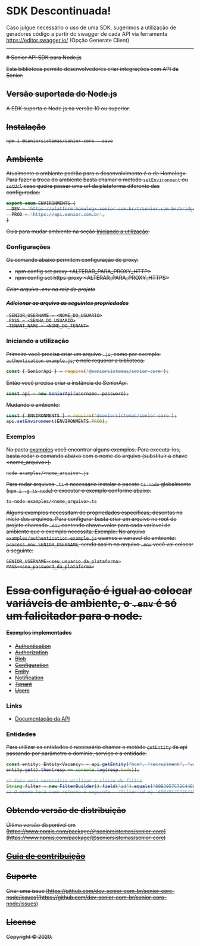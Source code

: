 # SDK Descontinuada!

Caso julgue necessário o uso de uma SDK, sugerimos a utilização de geradores código a partir do swagger de cada API via ferramenta https://editor.swagger.io/ (Opção Generate Client)

<hr />
<strike>
# Senior API SDK para Node.js

Esta biblioteca permite desenvolvedores criar integrações com API da Senior.
 
## Versão suportada do Node.js

A SDK suporta o Node.js na versão 10 ou superior.
 
## Instalação
```
npm i @seniorsistemas/senior-core --save
```

## Ambiente
Atualmente o ambiente padrão para o desenvolvimento é o da Homologx.
Para fazer a troca do ambiente basta chamar o metodo `setEnvironment` ou `setUrl` caso queira passar uma url da plataforma diferente das configuradas:

```javascript
export enum ENVIRONMENTS {
  DEV = 'https://platform-homologx.senior.com.br/t/senior.com.br/bridge/1.0',
  PROD = 'https://api.senior.com.br',
}
```

Guia para mudar ambiente na seção [Iniciando a utilização](#iniciando-a-utilização).

### Configurações
Os comando abaixo permitem configuração de proxy:
 - npm config set proxy <ALTERAR_PARA_PROXY_HTTP>
 - npm config set https-proxy <ALTERAR_PARA_PROXY_HTTPS>

_Criar arquivo *.env* na raíz do projeto_

#### _Adicionar ao arquivo as seguintes propriedades_ 
```text
 SENIOR_USERNAME = <NOME_DO_USUARIO>
 PASS = <SENHA_DO_USUARIO>
 TENANT_NAME = <NOME_DO_TENANT>
```

### Iniciando a utilização

Primeiro você precisa criar um arquivo `.js`, como por exemplo: `authentication-example.js`, e nele requerer a biblioteca.

```javascript
const { SeniorApi } = require('@seniorsistemas/senior-core');
```

Então você precisa criar a instância do SeniorApi.

```javascript
const api = new SeniorApi(username, password);
```

Mudando o ambiente:

```javascript
const { ENVIRONMENTS } = require('@seniorsistemas/senior-core');
api.setEnvironment(ENVIRONMENTS.PROD);
```


### Exemplos
Na pasta [examples](https://github.com/dev-senior-com-br/senior-core-node/tree/develop/examples) você encontrar alguns exemplos.
Para executa-los, basta rodar o comando abaixo com o nome do arquivo (substituir a chave <nome_arquivo>).
```
node examples/<nome_arquivo>.js
``` 

Para rodar arquivos `.ts` é necessário instalar o pacote `ts-node` globalmente (`npm i -g ts-node`) e executar o exemplo conforme abaixo.

```
ts-node examples/<nome_arquivo>.ts
```

Alguns exemplos necessitam de propriedades específicas, descritas no inicio dos arquivos. Para configurar basta criar um arquivo no root do projeto chamado `.env` contendo chave=valor para cada variavel de ambiente que o exemplo necessita.
Exemplo:
No arquivo `examples/authentication-example.js` usamos a variavel de ambiente: `process.env.SENIOR_USERNAME`, sendo assim no arquivo `.env` você vai colocar o seguinte:

```
SENIOR_USERNAME=<seu_usuario_da_plataforma>
PASS=<seu_password_da_plataforma>
```


Essa configuração é igual ao colocar variáveis de ambiente, o `.env` é só um falicitador para o node.
=======
#### Exemplos implementados

- [Authentication](examples/authentication-example.js)
- [Authorization](examples/authorization-example.js)
- [Blob](examples/blob-example.js)
- [Configuration](examples/configuration-example.js)
- [Entity](examples/entity-example.ts)
- [Notification](examples/notification-example.js)
- [Tenant](examples/tenant-example.js)
- [Users](examples/users-example.js)

### Links

- [Documentação da API](https://dev.senior.com.br/api/platform/)

### Entidades

Para utilizar as entidades é necessário chamar o metódo `getEntity` da api passando por parâmetro o domínio, serviço e a entidade.

```javascript
const entity: Entity<Vacancy> = api.getEntity("hcm", "recruitment", "vacancy");
entity.get().then(resp => console.log(resp.body));

// Caso seja necessário utilizar a classe de filtro
String filter = new FilterBuilder().field("id").equals("60B3957C72C44E00A9739451B07265C3").build();
// O mesmo terá como retorno o seguinte : ?filter=id eq '60B3957C72C44E00A9739451B07265C3'
```

## Obtendo versão de distribuição

Última versão disponível em [https://www.npmjs.com/package/@seniorsistemas/senior-core](https://www.npmjs.com/package/@seniorsistemas/senior-core)

## [Guia de contribuição](https://dev.senior.com.br/guia-de-contribuicao/)

## Suporte

Criar uma issue [https://github.com/dev-senior-com-br/senior-core-node/issues](https://github.com/dev-senior-com-br/senior-core-node/issues)

## License

Copyright © 2020.
</strike>
